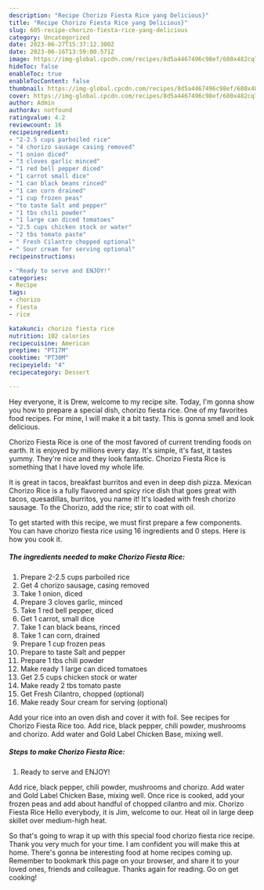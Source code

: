 ```yaml
---
description: "Recipe Chorizo Fiesta Rice yang Delicious}"
title: "Recipe Chorizo Fiesta Rice yang Delicious}"
slug: 605-recipe-chorizo-fiesta-rice-yang-delicious
category: Uncategorized
date: 2023-06-27T15:37:12.300Z
date: 2023-06-16T13:59:00.571Z
image: https://img-global.cpcdn.com/recipes/8d5a4467496c98ef/680x482cq70/chorizo-fiesta-rice-recipe-main-photo.jpg
hideToc: false
enableToc: true
enableTocContent: false
thumbnail: https://img-global.cpcdn.com/recipes/8d5a4467496c98ef/680x482cq70/chorizo-fiesta-rice-recipe-main-photo.jpg
cover: https://img-global.cpcdn.com/recipes/8d5a4467496c98ef/680x482cq70/chorizo-fiesta-rice-recipe-main-photo.jpg
author: Admin
authorAv: notfound
ratingvalue: 4.2
reviewcount: 16
recipeingredient:
- "2-2.5 cups parboiled rice"
- "4 chorizo sausage casing removed"
- "1 onion diced"
- "3 cloves garlic minced"
- "1 red bell pepper diced"
- "1 carrot small dice"
- "1 can black beans rinced"
- "1 can corn drained"
- "1 cup frozen peas"
- "to taste Salt and pepper"
- "1 tbs chili powder"
- "1 large can diced tomatoes"
- "2.5 cups chicken stock or water"
- "2 tbs tomato paste"
- " Fresh Cilantro chopped optional"
- " Sour cream for serving optional"
recipeinstructions:

- "Ready to serve and ENJOY!"
categories:
- Recipe
tags:
- chorizo
- fiesta
- rice

katakunci: chorizo fiesta rice 
nutrition: 102 calories
recipecuisine: American
preptime: "PT17M"
cooktime: "PT30M"
recipeyield: "4"
recipecategory: Dessert

---
```



Hey everyone, it is Drew, welcome to my recipe site. Today, I'm gonna show you how to prepare a special dish, chorizo fiesta rice. One of my favorites food recipes. For mine, I will make it a bit tasty. This is gonna smell and look delicious.

Chorizo Fiesta Rice is one of the most favored of current trending foods on earth. It is enjoyed by millions every day. It's simple, it's fast, it tastes yummy. They're nice and they look fantastic. Chorizo Fiesta Rice is something that I have loved my whole life.

It is great in tacos, breakfast burritos and even in deep dish pizza. Mexican Chorizo Rice is a fully flavored and spicy rice dish that goes great with tacos, quesadillas, burritos, you name it! It&#39;s loaded with fresh chorizo sausage. To the Chorizo, add the rice; stir to coat with oil.


To get started with this recipe, we must first prepare a few components. You can have chorizo fiesta rice using 16 ingredients and 0 steps. Here is how you cook it.

<!--inarticleads1-->

##### The ingredients needed to make Chorizo Fiesta Rice:

1. Prepare 2-2.5 cups parboiled rice
1. Get 4 chorizo sausage, casing removed
1. Take 1 onion, diced
1. Prepare 3 cloves garlic, minced
1. Take 1 red bell pepper, diced
1. Get 1 carrot, small dice
1. Take 1 can black beans, rinced
1. Take 1 can corn, drained
1. Prepare 1 cup frozen peas
1. Prepare to taste Salt and pepper
1. Prepare 1 tbs chili powder
1. Make ready 1 large can diced tomatoes
1. Get 2.5 cups chicken stock or water
1. Make ready 2 tbs tomato paste
1. Get  Fresh Cilantro, chopped (optional)
1. Make ready  Sour cream for serving (optional)


Add your rice into an oven dish and cover it with foil. See recipes for Chorizo Fiesta Rice too. Add rice, black pepper, chili powder, mushrooms and chorizo. Add water and Gold Label Chicken Base, mixing well. 

<!--inarticleads2-->

##### Steps to make Chorizo Fiesta Rice:


1. Ready to serve and ENJOY!

Add rice, black pepper, chili powder, mushrooms and chorizo. Add water and Gold Label Chicken Base, mixing well. Once rice is cooked, add your frozen peas and add about handful of chopped cilantro and mix. Chorizo Fiesta Rice Hello everybody, it is Jim, welcome to our. Heat oil in large deep skillet over medium-high heat. 

So that's going to wrap it up with this special food chorizo fiesta rice recipe. Thank you very much for your time. I am confident you will make this at home. There's gonna be interesting food at home recipes coming up. Remember to bookmark this page on your browser, and share it to your loved ones, friends and colleague. Thanks again for reading. Go on get cooking!

